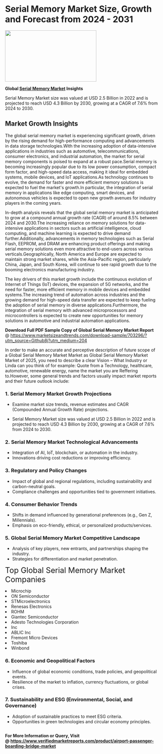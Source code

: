 <H1>Serial Memory Market Size, Growth and Forecast from 2024 - 2031</H1><img class="aligncenter size-medium wp-image-584254" src="https://thirdeyenews.in/wp-content/uploads/2024/09/Global-Market-Research-300x168.jpeg" alt="" width="300" height="168" /><p><strong>Global&nbsp;<a href="https://www.marketsizeandtrends.com/download-sample/703296/?utm_source=Github8j?utm_medium=204">Serial Memory Market</a> Insights</strong></p><p>Serial Memory Market size was valued at USD 2.5 Billion in 2022 and is projected to reach USD 4.3 Billion by 2030, growing at a CAGR of 7.6% from 2024 to 2030.</p><p><h2>Market Growth Insights</h2> <p>The global serial memory market is experiencing significant growth, driven by the rising demand for high-performance computing and advancements in data storage technologies.With the increasing adoption of data-intensive applications in industries such as automotive, telecommunications, consumer electronics, and industrial automation, the market for serial memory components is poised to expand at a robust pace.Serial memory is becoming increasingly popular due to its low power consumption, compact form factor, and high-speed data access, making it ideal for embedded systems, mobile devices, and IoT applications.As technology continues to evolve, the demand for faster and more efficient memory solutions is expected to fuel the market's growth.In particular, the integration of serial memory in applications like edge computing, smart devices, and autonomous vehicles is expected to open new growth avenues for industry players in the coming years.</p> <p>In-depth analysis reveals that the global serial memory market is anticipated to grow at a compound annual growth rate (CAGR) of around 8.5% between 2024 and 2030.The increasing reliance on memory solutions for data-intensive applications in sectors such as artificial intelligence, cloud computing, and machine learning is expected to drive demand further.Additionally, advancements in memory technologies such as Serial Flash, EEPROM, and DRAM are enhancing product offerings and making serial memory solutions even more attractive to end-users across various verticals.Geographically, North America and Europe are expected to maintain strong market shares, while the Asia-Pacific region, particularly China, Japan, and South Korea, will continue to see rapid growth due to the booming electronics manufacturing industry.</p> <p>The key drivers of this market growth include the continuous evolution of Internet of Things (IoT) devices, the expansion of 5G networks, and the need for faster, more efficient memory in mobile devices and embedded systems.The increasing trend of automation across industries and the growing demand for high-speed data transfer are expected to keep fueling the adoption of serial memory in diverse applications.Furthermore, the integration of serial memory with advanced microprocessors and microcontrollers is expected to create new opportunities for memory solutions in automotive and industrial automation applications.</p> <p><span class=""><strong>Download Full PDF Sample Copy of Global Serial Memory Market Report</strong> @ <a href="https://www.marketsizeandtrends.com/download-sample/703296/?utm_source=Github8j?utm_medium=204" target="_blank">https://www.marketsizeandtrends.com/download-sample/703296/?utm_source=Github8j?utm_medium=204</a></span></p><p>In order to make an accurate and perceptive description of future scope of a Global&nbsp;Serial Memory Market Market as Global&nbsp;Serial Memory Market Market of 2025, you need to describe a clear Vision &ndash; What Industry or Linda can you think of for example: Quote from a Technology, healthcare, automotive, renewable energy, name the market you are Reffering to.However, some general trends and factors usually impact market reports and their future outlook include:</p><h3>1.&nbsp;<strong>Serial Memory Market Growth Projections</strong></h3><ul><li>Examine market size trends, revenue estimates and CAGR (Compounded Annual Growth Rate) projections.</li><li><p>Serial Memory Market size was valued at USD 2.5 Billion in 2022 and is projected to reach USD 4.3 Billion by 2030, growing at a CAGR of 7.6% from 2024 to 2030.</p></li></ul><h3>2.&nbsp;<strong>Serial Memory Market Technological Advancements</strong></h3><ul><li>Integration of AI, IoT, blockchain, or automation in the industry.</li><li>Innovations driving cost reductions or improving efficiency.</li></ul><h3>3.&nbsp;<strong>Regulatory and Policy Changes</strong></h3><ul><li>Impact of global and regional regulations, including sustainability and carbon-neutral goals.</li><li>Compliance challenges and opportunities tied to government initiatives.</li></ul><h3>4.&nbsp;<strong>Consumer Behavior Trends</strong></h3><ul><li>Shifts in demand influenced by generational preferences (e.g., Gen Z, Millennials).</li><li>Emphasis on eco-friendly, ethical, or personalized products/services.</li></ul><h3>5.&nbsp;<strong>Global Serial Memory Market Competitive Landscape</strong></h3><ul><li>Analysis of key players, new entrants, and partnerships shaping the industry.</li><li>Strategies for differentiation and market penetration.</li></ul><p data-pm-slice="1 1 []"><span style="color: inherit; font-family: inherit; font-size: 25px;">Top Global Serial Memory Market Companies</span></p><div class="" data-test-id=""><p><li>Microchip</li><li> ON Semiconductor</li><li> STMicroelectronics</li><li> Renesas Electronics</li><li> ROHM</li><li> Giantec Semiconductor</li><li> Adesto Technologies Corporation</li><li> Inc</li><li> ABLIC Inc</li><li> Fremont Micro Devices</li><li> Toshiba</li><li> Winbond</li></p></div><h3>6.&nbsp;<strong>Economic and Geopolitical Factors</strong></h3><ul><li>Influence of global economic conditions, trade policies, and geopolitical events.</li><li>Resilience of the market to inflation, currency fluctuations, or global crises.</li></ul><h3>7.&nbsp;<strong>Sustainability and ESG (Environmental, Social, and Governance)</strong></h3><ul><li>Adoption of sustainable practices to meet ESG criteria.</li><li>Opportunities in green technologies and circular economy principles.</li></ul><h2><strong style="font-size: 14px;">For More Information or Query, Visit @&nbsp;</strong><a style="background-color: #ffffff; font-size: 14px;" href="https://www.marketsizeandtrends.com/report/serial-memory-market/" target="_blank">https://www.verifiedmarketreports.com/product/airport-passenger-boarding-bridge-market</a></h2>